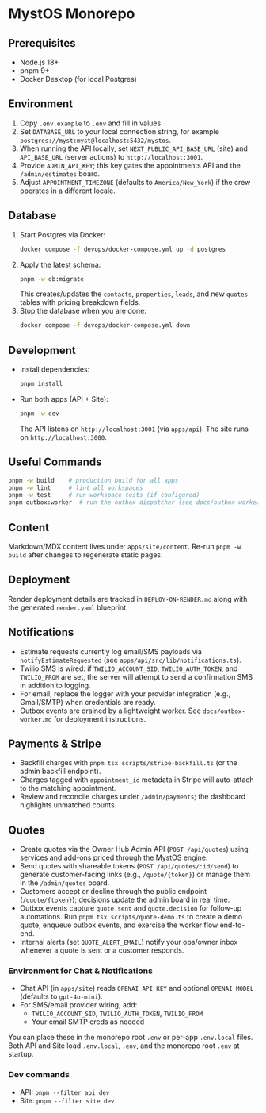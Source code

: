 # MystOS Monorepo

## Prerequisites
- Node.js 18+
- pnpm 9+
- Docker Desktop (for local Postgres)

## Environment
1. Copy `.env.example` to `.env` and fill in values.
2. Set `DATABASE_URL` to your local connection string, for example `postgres://myst:myst@localhost:5432/mystos`.
3. When running the API locally, set `NEXT_PUBLIC_API_BASE_URL` (site) and `API_BASE_URL` (server actions) to `http://localhost:3001`.
4. Provide `ADMIN_API_KEY`; this key gates the appointments API and the `/admin/estimates` board.
5. Adjust `APPOINTMENT_TIMEZONE` (defaults to `America/New_York`) if the crew operates in a different locale.

## Database
1. Start Postgres via Docker:
   ```bash
   docker compose -f devops/docker-compose.yml up -d postgres
   ```
2. Apply the latest schema:
   ```bash
   pnpm -w db:migrate
   ```
   This creates/updates the `contacts`, `properties`, `leads`, and new `quotes` tables with pricing breakdown fields.
3. Stop the database when you are done:
   ```bash
   docker compose -f devops/docker-compose.yml down
   ```

## Development
- Install dependencies:
  ```bash
  pnpm install
  ```
- Run both apps (API + Site):
  ```bash
  pnpm -w dev
  ```
  The API listens on `http://localhost:3001` (via `apps/api`). The site runs on `http://localhost:3000`.

## Useful Commands
```bash
pnpm -w build    # production build for all apps
pnpm -w lint     # lint all workspaces
pnpm -w test     # run workspace tests (if configured)
pnpm outbox:worker  # run the outbox dispatcher (see docs/outbox-worker.md)
```

## Content
Markdown/MDX content lives under `apps/site/content`. Re-run `pnpm -w build` after changes to regenerate static pages.

## Deployment
Render deployment details are tracked in `DEPLOY-ON-RENDER.md` along with the generated `render.yaml` blueprint.

## Notifications
- Estimate requests currently log email/SMS payloads via `notifyEstimateRequested` (see `apps/api/src/lib/notifications.ts`).
- Twilio SMS is wired: if `TWILIO_ACCOUNT_SID`, `TWILIO_AUTH_TOKEN`, and `TWILIO_FROM` are set, the server will attempt to send a confirmation SMS in addition to logging.
- For email, replace the logger with your provider integration (e.g., Gmail/SMTP) when credentials are ready.
- Outbox events are drained by a lightweight worker. See `docs/outbox-worker.md` for deployment instructions.

## Payments & Stripe
- Backfill charges with `pnpm tsx scripts/stripe-backfill.ts` (or the admin backfill endpoint).
- Charges tagged with `appointment_id` metadata in Stripe will auto-attach to the matching appointment.
- Review and reconcile charges under `/admin/payments`; the dashboard highlights unmatched counts.

## Quotes
- Create quotes via the Owner Hub Admin API (`POST /api/quotes`) using services and add-ons priced through the MystOS engine.
- Send quotes with shareable tokens (`POST /api/quotes/:id/send`) to generate customer-facing links (e.g., `/quote/{token}`) or manage them in the `/admin/quotes` board.
- Customers accept or decline through the public endpoint (`/quote/{token}`); decisions update the admin board in real time.
- Outbox events capture `quote.sent` and `quote.decision` for follow-up automations. Run `pnpm tsx scripts/quote-demo.ts` to create a demo quote, enqueue outbox events, and exercise the worker flow end-to-end.
- Internal alerts (set `QUOTE_ALERT_EMAIL`) notify your ops/owner inbox whenever a quote is sent or a customer responds.

### Environment for Chat & Notifications
- Chat API (in `apps/site`) reads `OPENAI_API_KEY` and optional `OPENAI_MODEL` (defaults to `gpt-4o-mini`).
- For SMS/email provider wiring, add:
  - `TWILIO_ACCOUNT_SID`, `TWILIO_AUTH_TOKEN`, `TWILIO_FROM`
  - Your email SMTP creds as needed

You can place these in the monorepo root `.env` or per-app `.env.local` files. Both API and Site load `.env.local`, `.env`, and the monorepo root `.env` at startup.

### Dev commands
- API: `pnpm --filter api dev`
- Site: `pnpm --filter site dev`


